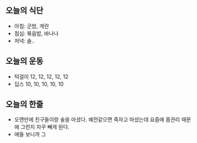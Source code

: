 ## 오늘의 식단
* 아침: 군밤, 게란
* 점심: 볶음밥, 바나나
* 저녁: 술..

## 오늘의 운동
* 턱걸이 12, 12, 12, 12, 12
* 딥스 10, 10, 10, 10, 10

## 오늘의 한줄
* 오랜만에 친구들이랑 술을 마셨다. 예전같으면 죽자고 마셨는데 요즘에 몸관리 때문에 그런지 자꾸 빼게 된다.
* 애들 보니까 그
